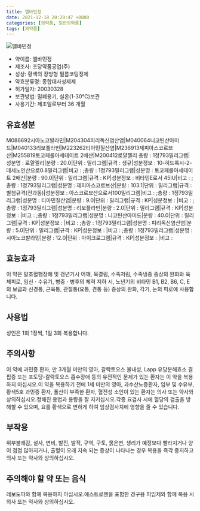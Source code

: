 ```yaml
---
title: 엘바민정
date: 2021-12-18 20:29:47 +0800
categories: [의약품, 일반의약품]
tags: [의약품]
---
```

![엘바민정](https://nedrug.mfds.go.kr/pbp/cmn/itemImageDownload/147428277917100086)

- 약이름: 엘바민정
- 제조사: 초당약품공업(주)
- 성상: 황색의 장방형 필름코팅정제
- 약효분류명: 종합대사성제제
- 허가일자: 20030328
- 보관방법: 밀폐용기, 실온(1-30℃)보관
- 사용기간: 제조일로부터 36 개월
## 유효성분
M086692시아노코발라민|M204304피리독신염산염|M040064니코틴산아미드|M040133리보플라빈|M223262티아민질산염|M236913제피아스코르브산|M255819토코페롤아세테이트 2배산|M200412로얄젤리
총량 : 1정793밀리그램|성분명 : 로얄젤리|분량 : 20.0|단위 : 밀리그램|규격 : 생규|성분정보 : 10-히드록시-2-데세노인산으로0.8밀리그램|비고 : ;총량 : 1정793밀리그램|성분명 : 토코페롤아세테이트 2배산|분량 : 90.0|단위 : 밀리그램|규격 : KP|성분정보 : 비타민E로서 45IU|비고 : ;총량 : 1정793밀리그램|성분명 : 제피아스코르브산|분량 : 103.1|단위 : 밀리그램|규격 : 별첨규격(전과동)|성분정보 : 아스코르브산으로서100밀리그램|비고 : ;총량 : 1정793밀리그램|성분명 : 티아민질산염|분량 : 9.0|단위 : 밀리그램|규격 : KP|성분정보 : |비고 : ;총량 : 1정793밀리그램|성분명 : 리보플라빈|분량 : 2.0|단위 : 밀리그램|규격 : KP|성분정보 : |비고 : ;총량 : 1정793밀리그램|성분명 : 니코틴산아미드|분량 : 40.0|단위 : 밀리그램|규격 : KP|성분정보 : |비고 : ;총량 : 1정793밀리그램|성분명 : 피리독신염산염|분량 : 5.0|단위 : 밀리그램|규격 : KP|성분정보 : |비고 : ;총량 : 1정793밀리그램|성분명 : 시아노코발라민|분량 : 12.0|단위 : 마이크로그램|규격 : KP|성분정보 : |비고 :
## 효능효과
이 약은 말초혈행장해 및 갱년기시 어깨, 목결림, 수족저림, 수족냉증 증상의 완화와 육체피로, 임신ㆍ수유기, 병중ㆍ병후의 체력 저하 시, 노년기의 비타민 B1, B2, B6, C, E의 보급과 신경통, 근육통, 관절통(요통, 견통 등) 증상의 완화, 각기, 눈의 피로에 사용합니다.
## 사용법
성인은 1회 1정씩, 1일 3회 복용합니다.
## 주의사항
이 약에 과민증 환자, 만 3개월 미만의 영아, 갈락토오스 불내성, Lapp 유당분해효소 결핍증 또는 포도당-갈락토오스 흡수장애 등의 유전적인 문제가 있는 환자는 이 약을 복용하지 마십시오.이 약을 복용하기 전에 1세 미만의 영아, 과수산뇨증환자, 임부 및 수유부, 황색5호 과민증 환자, 폴산이 부족한 환자, 혈전성 소인이 있는 환자는 의사 또는 약사와 상의하십시오.정해진 용법과 용량을 잘 지키십시오.각종 요검사 시에 혈당의 검출을 방해할 수 있으며, 요를 황색으로 변하게 하여 임상검사치에 영향을 줄 수 있습니다.
## 부작용
위부불쾌감, 설사, 변비, 발진, 발적, 구역, 구토, 묽은변, 생리가 예정보다 빨라지거나 양이 점점 많아지거나, 출혈이 오래 지속 되는 증상이 나타나는 경우 복용을 즉각 중지하고 의사 또는 약사와 상의하십시오.
## 주의해야 할 약 또는 음식
레보도파와 함께 복용하지 마십시오.에스트로젠을 포함한 경구용 피임제와 함께 복용 시 의사 또는 약사와 상의하십시오.
